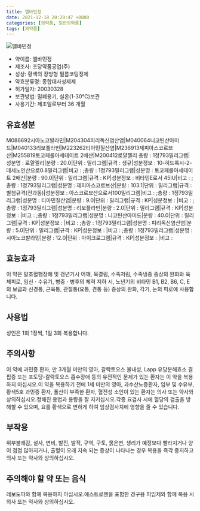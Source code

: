 ```yaml
---
title: 엘바민정
date: 2021-12-18 20:29:47 +0800
categories: [의약품, 일반의약품]
tags: [의약품]
---
```

![엘바민정](https://nedrug.mfds.go.kr/pbp/cmn/itemImageDownload/147428277917100086)

- 약이름: 엘바민정
- 제조사: 초당약품공업(주)
- 성상: 황색의 장방형 필름코팅정제
- 약효분류명: 종합대사성제제
- 허가일자: 20030328
- 보관방법: 밀폐용기, 실온(1-30℃)보관
- 사용기간: 제조일로부터 36 개월
## 유효성분
M086692시아노코발라민|M204304피리독신염산염|M040064니코틴산아미드|M040133리보플라빈|M223262티아민질산염|M236913제피아스코르브산|M255819토코페롤아세테이트 2배산|M200412로얄젤리
총량 : 1정793밀리그램|성분명 : 로얄젤리|분량 : 20.0|단위 : 밀리그램|규격 : 생규|성분정보 : 10-히드록시-2-데세노인산으로0.8밀리그램|비고 : ;총량 : 1정793밀리그램|성분명 : 토코페롤아세테이트 2배산|분량 : 90.0|단위 : 밀리그램|규격 : KP|성분정보 : 비타민E로서 45IU|비고 : ;총량 : 1정793밀리그램|성분명 : 제피아스코르브산|분량 : 103.1|단위 : 밀리그램|규격 : 별첨규격(전과동)|성분정보 : 아스코르브산으로서100밀리그램|비고 : ;총량 : 1정793밀리그램|성분명 : 티아민질산염|분량 : 9.0|단위 : 밀리그램|규격 : KP|성분정보 : |비고 : ;총량 : 1정793밀리그램|성분명 : 리보플라빈|분량 : 2.0|단위 : 밀리그램|규격 : KP|성분정보 : |비고 : ;총량 : 1정793밀리그램|성분명 : 니코틴산아미드|분량 : 40.0|단위 : 밀리그램|규격 : KP|성분정보 : |비고 : ;총량 : 1정793밀리그램|성분명 : 피리독신염산염|분량 : 5.0|단위 : 밀리그램|규격 : KP|성분정보 : |비고 : ;총량 : 1정793밀리그램|성분명 : 시아노코발라민|분량 : 12.0|단위 : 마이크로그램|규격 : KP|성분정보 : |비고 :
## 효능효과
이 약은 말초혈행장해 및 갱년기시 어깨, 목결림, 수족저림, 수족냉증 증상의 완화와 육체피로, 임신ㆍ수유기, 병중ㆍ병후의 체력 저하 시, 노년기의 비타민 B1, B2, B6, C, E의 보급과 신경통, 근육통, 관절통(요통, 견통 등) 증상의 완화, 각기, 눈의 피로에 사용합니다.
## 사용법
성인은 1회 1정씩, 1일 3회 복용합니다.
## 주의사항
이 약에 과민증 환자, 만 3개월 미만의 영아, 갈락토오스 불내성, Lapp 유당분해효소 결핍증 또는 포도당-갈락토오스 흡수장애 등의 유전적인 문제가 있는 환자는 이 약을 복용하지 마십시오.이 약을 복용하기 전에 1세 미만의 영아, 과수산뇨증환자, 임부 및 수유부, 황색5호 과민증 환자, 폴산이 부족한 환자, 혈전성 소인이 있는 환자는 의사 또는 약사와 상의하십시오.정해진 용법과 용량을 잘 지키십시오.각종 요검사 시에 혈당의 검출을 방해할 수 있으며, 요를 황색으로 변하게 하여 임상검사치에 영향을 줄 수 있습니다.
## 부작용
위부불쾌감, 설사, 변비, 발진, 발적, 구역, 구토, 묽은변, 생리가 예정보다 빨라지거나 양이 점점 많아지거나, 출혈이 오래 지속 되는 증상이 나타나는 경우 복용을 즉각 중지하고 의사 또는 약사와 상의하십시오.
## 주의해야 할 약 또는 음식
레보도파와 함께 복용하지 마십시오.에스트로젠을 포함한 경구용 피임제와 함께 복용 시 의사 또는 약사와 상의하십시오.
